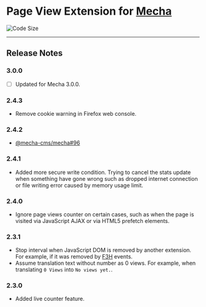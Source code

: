 Page View Extension for [Mecha](https://github.com/mecha-cms/mecha)
===================================================================

![Code Size](https://img.shields.io/github/languages/code-size/mecha-cms/x.view?color=%23444&style=for-the-badge)

---

Release Notes
-------------

### 3.0.0

 - [ ] Updated for Mecha 3.0.0.

### 2.4.3

 - Remove cookie warning in Firefox web console.

### 2.4.2

 - [@mecha-cms/mecha#96](https://github.com/mecha-cms/mecha/issues/96)

### 2.4.1

 - Added more secure write condition. Trying to cancel the stats update when something have gone wrong such as dropped internet connection or file writing error caused by memory usage limit.

### 2.4.0

 - Ignore page views counter on certain cases, such as when the page is visited via JavaScript AJAX or via HTML5 prefetch elements.

### 2.3.1

 - Stop interval when JavaScript DOM is removed by another extension. For example, if it was removed by [F3H](https://github.com/taufik-nurrohman/f3h) events.
 - Assume translation text without number as 0 views. For example, when translating `0 Views` into `No views yet.`.

### 2.3.0

 - Added live counter feature.
